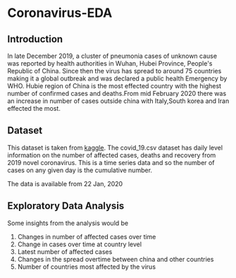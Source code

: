 # Coronavirus-EDA

## Introduction
In late December 2019, a cluster of pneumonia cases of unknown cause was reported by health authorities in Wuhan, Hubei Province, People's Republic of China. Since then the virus has spread to around 75 countries making it a global outbreak and was declared a public health Emergency by WHO.
Hubie region of China is the most effected country with the highest number of confirmed cases and deaths.From mid February 2020 there was an increase in number of cases outside china with Italy,South korea and Iran effected the most.

## Dataset
This dataset is taken from [kaggle](https://www.kaggle.com/sudalairajkumar/novel-corona-virus-2019-dataset). The covid_19.csv  dataset has daily level information on the number of affected cases, deaths and recovery from 2019 novel coronavirus. This is a time series data and so the number of cases on any given day is the cumulative number.

The data is available from 22 Jan, 2020

## Exploratory Data Analysis
Some insights from the analysis would be 

1. Changes in number of affected cases over time
2. Change in cases over time at country level
3. Latest number of affected cases
4. Changes in the spread overtime between china and other countries
5. Number of countries most affected by the virus

